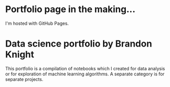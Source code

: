 <!DOCTYPE html>
<html>
<body>
<h1>Portfolio page in the making...</h1>
<p>I'm hosted with GitHub Pages.</p>
</body>
</html>

<h1 id="data-science-portfolio-by-brandon-knight">Data science portfolio by Brandon Knight</h1>

<p>This portfolio is a compilation of notebooks which I created for data analysis or for exploration of machine learning algorithms. A separate category is for separate projects.</p>
